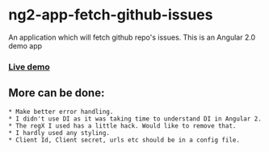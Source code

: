 # ng2-app-fetch-github-issues
An application which will fetch github repo's issues. This is an Angular 2.0 demo app


### [Live demo](http://www.voidcanvas.com/demo/ng2-app-fetch-github-issues/)

## More can be done:
	* Make better error handling.
	* I didn't use DI as it was taking time to understand DI in Angular 2.
	* The regX I used has a little hack. Would like to remove that.
	* I hardly used any styling.
	* Client Id, Client secret, urls etc should be in a config file.






